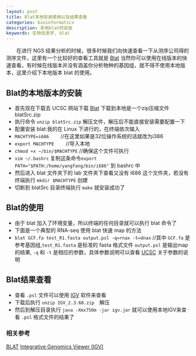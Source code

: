 ```yaml
---
layout: post
title: Blat本地安装使用以及结果查看
categories: bioinformatics
description: 本地blat的安装
keywords: 生物信息学, blat
---
```



　　在进行 NGS 结果分析的时候，很多时候我们向快速查看一下从测序公司得的测序文件，这里有一个比较好的查看工具就是 [Blat](https://genome.ucsc.edu/cgi-bin/hgBlat?org=human) 当然你可以使用在线版本的快速查看，有时候在线版本并没有涵盖你分析物种的基因组，就不得不使用本地版本，这里介绍下本地版本 blat 的使用。

## Blat的本地版本的安装

* 首先现在下载去 UCSC 网站下载 [Blat](https://genome.ucsc.edu/FAQ/FAQblat.html#blat3) 下载到本地是一个zip压缩文件 blatSrc.zip
* 执行命令 `unzip blatSrc.zip` 解压文件，解压后不能直接安装需要配置一下
* 配置安装 blat:我的在 Linux 下进行的，在终端依次输入
* `MACHTYPE=i686`　　            //在这里如果是32位操作系统的话就改为i386
* `export MACHTYPE`　　          //导入本地
* `chmod +x ~/bin/$MACHTYPE`    //确保这个文件可执行
* `vim ~/.bashrc` 复制这条命令`export PATH="$PATH:/home/yangfang/bin/i686"`
到 bashrc 中
* 然后进入 blat 文件夹下的 lab 文件夹下查看又没有 i686 这个文件夹，若没有终端执行 `mkdir $MACHTYPE` 创建
* 切断到 blatSrc 目录终端执行 `make` 就安装成功了

## Blat的使用

* 由于 blat 加入了环境变量，所以终端的任何目录就可以执行 blat 命令了
* 下面是一个典型的 RNA-seq 使用 blat 快速 map 的方法
* `blat GCF.fa test_R1.fasta output.psl -q=rnax -t=dnax`     //其中 `GCF.fa` 是参考基因组,`test_R1.fasta` 是标准的 fasta 格式文件 `output.psl` 是输出map的结果, `-q` 和 `-t` 是相应的参数，具体参数说明可以查看 [UCSC](https://genome.ucsc.edu/goldenPath/help/blatSpec.html#blatUsage) 关于参数的说明

## Blat结果查看

* 查看 `.psl` 文件可以使用 [IGV](https://www.broadinstitute.org/software/igv/download) 软件来查看
* 下载后执行 `unzip IGV_2.3.68.zip`　解压
* 然后到解压目录执行 `java -Xmx750m -jar igv.jar` 就可以使用本地IGV来查看 `.psl` 格式文件的结果了


### 相关参考
[BLAT](https://genome.ucsc.edu/cgi-bin/hgBlat?org=human)
[Integrative Genomics Viewer (IGV)](https://www.broadinstitute.org/igv/)